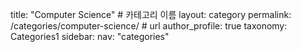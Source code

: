 title: "Computer Science" # 카테고리 이름
layout: category
permalink: /categories/computer-science/ # url
author_profile: true
taxonomy: Categories1
sidebar:
nav: "categories"
